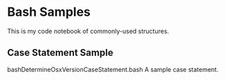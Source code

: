 # Bash Samples
This is my code notebook of commonly-used structures.

## Case Statement Sample
bashDetermineOsxVersionCaseStatement.bash
A sample case statement.
